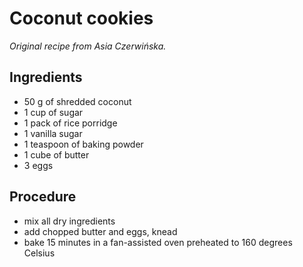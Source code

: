 Coconut cookies
===============

_Original recipe from Asia Czerwińska._

Ingredients
-----------

* 50 g of shredded coconut
* 1 cup of sugar
* 1 pack of rice porridge
* 1 vanilla sugar
* 1 teaspoon of baking powder
* 1 cube of butter
* 3 eggs

Procedure
---------

* mix all dry ingredients
* add chopped butter and eggs, knead
* bake 15 minutes in a fan-assisted oven preheated to 160 degrees Celsius


